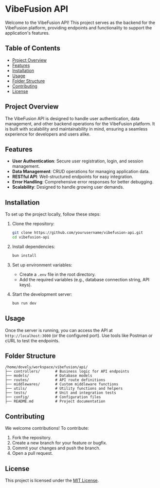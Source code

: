 # VibeFusion API

Welcome to the VibeFusion API! This project serves as the backend for the VibeFusion platform, providing endpoints and functionality to support the application's features.

## Table of Contents

- [Project Overview](#project-overview)
- [Features](#features)
- [Installation](#installation)
- [Usage](#usage)
- [Folder Structure](#folder-structure)
- [Contributing](#contributing)
- [License](#license)

## Project Overview

The VibeFusion API is designed to handle user authentication, data management, and other backend operations for the VibeFusion platform. It is built with scalability and maintainability in mind, ensuring a seamless experience for developers and users alike.

## Features

- **User Authentication**: Secure user registration, login, and session management.
- **Data Management**: CRUD operations for managing application data.
- **RESTful API**: Well-structured endpoints for easy integration.
- **Error Handling**: Comprehensive error responses for better debugging.
- **Scalability**: Designed to handle growing user demands.

## Installation

To set up the project locally, follow these steps:

1. Clone the repository:

   ```bash
   git clone https://github.com/yourusername/vibefusion-api.git
   cd vibefusion-api
   ```

2. Install dependencies:

   ```bash
   bun install
   ```

3. Set up environment variables:

   - Create a `.env` file in the root directory.
   - Add the required variables (e.g., database connection string, API keys).

4. Start the development server:
   ```bash
   bun run dev
   ```

## Usage

Once the server is running, you can access the API at `http://localhost:3000` (or the configured port). Use tools like Postman or cURL to test the endpoints.

## Folder Structure

```
/home/dovely/workspace/vibefusion/api/
├── controllers/       # Business logic for API endpoints
├── models/            # Database models
├── routes/            # API route definitions
├── middlewares/       # Custom middleware functions
├── utils/             # Utility functions and helpers
├── tests/             # Unit and integration tests
├── config/            # Configuration files
├── README.md          # Project documentation
```

## Contributing

We welcome contributions! To contribute:

1. Fork the repository.
2. Create a new branch for your feature or bugfix.
3. Commit your changes and push the branch.
4. Open a pull request.

## License

This project is licensed under the [MIT License](LICENSE).
